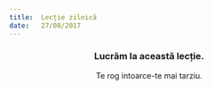 ```yaml
---
title:  Lecție zilnică
date:   27/08/2017
---
```


### <center>Lucrăm la această lecție.</center>
<center>Te rog intoarce-te mai tarziu.</center>